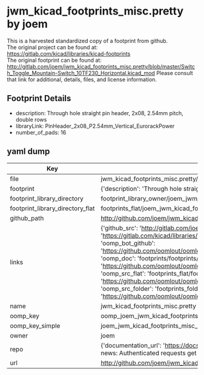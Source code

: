 # jwm_kicad_footprints_misc.pretty by joem  
This is a harvested standardized copy of a footprint from github.  
The original project can be found at:  
https://gitlab.com/kicad/libraries/kicad-footprints  
The original footprint can be found at:
http://gitlab.com/joem/jwm_kicad_footprints_misc.pretty/blob/master/Switch_Toggle_Mountain-Switch_10TF230_Horizontal.kicad_mod
Please consult that link for additional, details, files, and license information.  
## Footprint Details
* description: Through hole straight pin header, 2x08, 2.54mm pitch, double rows  
* libraryLink: PinHeader_2x08_P2.54mm_Vertical_EurorackPower  
* number_of_pads: 16  
## yaml dump  
| Key | Value |  
| --- | --- |  
| file | jwm_kicad_footprints_misc.pretty/PinHeader_2x08_P2.54mm_Vertical_EurorackPower.kicad_mod |  
| footprint | {'description': 'Through hole straight pin header, 2x08, 2.54mm pitch, double rows', 'libraryLink': 'PinHeader_2x08_P2.54mm_Vertical_EurorackPower', 'number_of_pads': 16} |  
| footprint_library_directory | footprint_library_owner/joem_jwm_kicad_footprints_misc.pretty |  
| footprint_library_directory_flat | footprints_flat/joem_jwm_kicad_footprints_misc_pinheader_2x08_p2_54mm_vertical_eurorackpower/working |  
| github_path | http://github.com/joem/jwm_kicad_footprints_misc.pretty/blob/master/PinHeader_2x08_P2.54mm_Vertical_EurorackPower.kicad_mod |  
| links | {'github_src': 'http://gitlab.com/joem/jwm_kicad_footprints_misc.pretty/blob/master/Switch_Toggle_Mountain-Switch_10TF230_Horizontal.kicad_mod', 'github_src_repo': 'https://gitlab.com/kicad/libraries/kicad-footprints', 'oomp_bot': 'footprints/joem_jwm_kicad_footprints_misc_pinheader_2x08_p2_54mm_vertical_eurorackpower/working', 'oomp_bot_github': 'https://github.com/oomlout/oomlout_oomp_footprint_bot/tree/main/footprints/joem_jwm_kicad_footprints_misc_pinheader_2x08_p2_54mm_vertical_eurorackpower/working', 'oomp_doc': 'footprints/footprints/joem/jwm_kicad_footprints_misc/PinHeader_2x08_P2.54mm_Vertical_EurorackPower/working/', 'oomp_doc_github': 'https://github.com/oomlout/oomlout_oomp_footprint_doc/tree/main/footprints/footprints/joem/jwm_kicad_footprints_misc/PinHeader_2x08_P2.54mm_Vertical_EurorackPower/working', 'oomp_src_flat': 'footprints_flat/footprints_flat/joem_jwm_kicad_footprints_misc_pinheader_2x08_p2_54mm_vertical_eurorackpower/working', 'oomp_src_flat_github': 'https://github.com/oomlout/oomlout_oomp_footprint_src/tree/main/footprints_flat/joem_jwm_kicad_footprints_misc_pinheader_2x08_p2_54mm_vertical_eurorackpower/working', 'oomp_src_folder': 'footprints_folder/footprints_folder/joem/jwm_kicad_footprints_misc/PinHeader_2x08_P2.54mm_Vertical_EurorackPower/working', 'oomp_src_folder_github': 'https://github.com/oomlout/oomlout_oomp_footprint_src/tree/main/footprints_folder/joem/jwm_kicad_footprints_misc/PinHeader_2x08_P2.54mm_Vertical_EurorackPower/working'} |  
| name | jwm_kicad_footprints_misc.pretty |  
| oomp_key | oomp_joem_jwm_kicad_footprints_misc_pinheader_2x08_p2_54mm_vertical_eurorackpower |  
| oomp_key_simple | joem_jwm_kicad_footprints_misc_pinheader_2x08_p2_54mm_vertical_eurorackpower |  
| owner | joem |  
| repo | {'documentation_url': 'https://docs.github.com/rest/overview/resources-in-the-rest-api#rate-limiting', 'message': "API rate limit exceeded for 84.66.173.59. (But here's the good news: Authenticated requests get a higher rate limit. Check out the documentation for more details.)"} |  
| url | http://github.com/joem/jwm_kicad_footprints_misc.pretty |  

